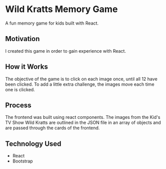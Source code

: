# Wild Kratts Memory Game
A fun memory game for kids built with React.

## Motivation
I created this game in order to gain experience with React.

## How it Works
The objective of the game is to click on each image once, until all 12 have been clicked. To add a little extra challenge, the images move each time one is clicked.

## Process
The frontend was built using react components. The images from the Kid's TV Show Wild Kratts are outlined in the JSON file in an array of objects and are passed through the cards of the frontend.

## Technology Used
* React
* Bootstrap

